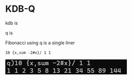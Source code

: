 # KDB-Q


kdb is 

q is


Fibonacci using q is a single liner

```
10 {x,sum -2#x}/ 1 1
```

![xyz](img/01.jpg)



